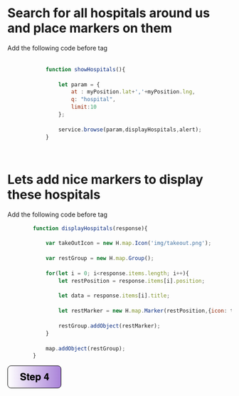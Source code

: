 # Search for all hospitals around us and place markers on them

Add the following code before </script> tag

```javascript
           
            function showHospitals(){

                let param = {
                    at : myPosition.lat+','+myPosition.lng,
                    q: "hospital",
                    limit:10
                }; 

                service.browse(param,displayHospitals,alert);
            }
```
</br> 

# Lets add nice markers to display these hospitals

Add the following code before </script> tag

```javascript
        function displayHospitals(response){

            var takeOutIcon = new H.map.Icon('img/takeout.png');

            var restGroup = new H.map.Group();

            for(let i = 0; i<response.items.length; i++){
                let restPosition = response.items[i].position; 
              
                let data = response.items[i].title;
              
                let restMarker = new H.map.Marker(restPosition,{icon: takeOutIcon} );

                restGroup.addObject(restMarker);
            }

            map.addObject(restGroup);
        }
```

[![Foo](https://github.com/vidhanbhonsle/Interactive-Map-Workshop/blob/master/img/s4.png)](https://github.com/vidhanbhonsle/Interactive-Map-Workshop/blob/master/Step4.md) 
